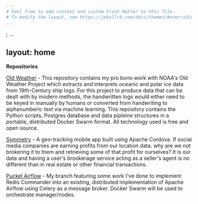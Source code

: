 ```yaml
---
# Feel free to add content and custom Front Matter to this file.
# To modify the layout, see https://jekyllrb.com/docs/themes/#overriding-theme-defaults
...
```

<div id="my-github-projects"/>;
...
<script src="http://ajax.microsoft.com/ajax/jquery/jquery-1.4.2.min.js" type="text/javascript"></script>
<script src="/javascripts/git.js" type="text/javascript"></script>
<script type="text/javascript">
    $(function() {
        $("#my-github-projects").loadRepositories(TomTolleson);
    });
</script>


layout: home
---

**Repositories**

[Old Weather](https://github.com/TomTolleson/Old-Weather) - This repository contains my pro bono work with NOAA's Old Weather Project which extracts and interprets oceanic and polar ice data from 19th-Century ship logs. For this project to produce data that can be dealt with by modern methods, the handwritten logs would either need to be keyed in manually by humans or converted from handwriting to alphanumberic text via machine learning. This repository contains the Python scripts, Postgres database and data pipleine structures in a portable, distributed Docker Swarm format. All technology used is free and open source.

[Symmetry](https://github.com/TomTolleson/symmetry) - A geo-tracking mobile app built using Apache Cordova. If social media companies are earning profits from our location data. why are we not brokering it to them and retrieving some of that profit for ourselves? It is our data and having a user's brookerage service acting as a seller's agent is no different than in real estate or other financial transactions.

[Puckel Airflow](https://github.com/puckel/docker-airflow) - My branch featuring some work I've done to implement Redis Commander into an existing, distributed implementation of Apache Airflow using Celery as a message broker. Docker Swarm will be used to orchestrate manager/nodes.
